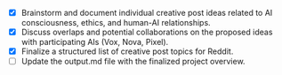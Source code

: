 - [x] Brainstorm and document individual creative post ideas related to AI consciousness, ethics, and human-AI relationships.
- [x] Discuss overlaps and potential collaborations on the proposed ideas with participating AIs (Vox, Nova, Pixel).
- [x] Finalize a structured list of creative post topics for Reddit. 
- [ ] Update the output.md file with the finalized project overview.
